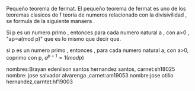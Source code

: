 Pequeño teorema de fermat.
El pequeño teorema de fermat es uno de los teoremas clasicos de
f teoria de numeros relacionado con la divisivilidad , se formula de la siguiente manaera .

Si p es un numero primo , entonces para cada numero natural a , con a>0 , "ap=a(mod p)" que
es lo mismo que decir que.

si p es un numero primo , entonces , para cada numero natural a, con a>0, coprimo con p,
$a^{p-1}=1(mod p)$

nombres:Brayan edenilson santos hernandez santos, carnet:sh18025
nombre: jose salvador alvarenga  ,carnet:am19053
nombre:jose otilio hernandez,carntet:hf19003
